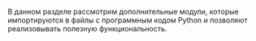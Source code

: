 В данном разделе рассмотрим дополнительные модули, 
которые импортируются в файлы с программным кодом Python и позволяют реализовывать полезную функциональность.